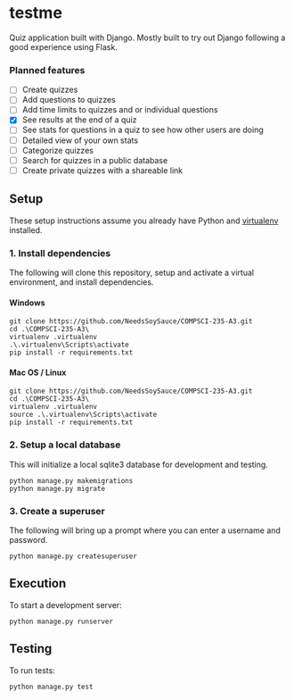 # testme

Quiz application built with Django. Mostly built to try out Django following a good experience using Flask.

### Planned features

- [ ] Create quizzes
- [ ] Add questions to quizzes
- [ ] Add time limits to quizzes and or individual questions
- [x] See results at the end of a quiz
- [ ] See stats for questions in a quiz to see how other users are doing
- [ ] Detailed view of your own stats
- [ ] Categorize quizzes
- [ ] Search for quizzes in a public database
- [ ] Create private quizzes with a shareable link

## Setup

These setup instructions assume you already have Python and [virtualenv](https://pypi.org/project/virtualenv/) installed. 

### 1. Install dependencies

The following will clone this repository, setup and activate a virtual environment, and install dependencies.

#### Windows

```shell script
git clone https://github.com/NeedsSoySauce/COMPSCI-235-A3.git
cd .\COMPSCI-235-A3\
virtualenv .virtualenv
.\.virtualenv\Scripts\activate
pip install -r requirements.txt
```

#### Mac OS / Linux

```shell script
git clone https://github.com/NeedsSoySauce/COMPSCI-235-A3.git
cd .\COMPSCI-235-A3\
virtualenv .virtualenv
source .\.virtualenv\Scripts\activate
pip install -r requirements.txt
```

### 2. Setup a local database

This will initialize a local sqlite3 database for development and testing.

```shell script
python manage.py makemigrations
python manage.py migrate
```

### 3. Create a superuser

The following will bring up a prompt where you can enter a username and password.

```shell script
python manage.py createsuperuser
```

## Execution

To start a development server:

````shell script
python manage.py runserver
```` 

## Testing

To run tests:

```shell script
python manage.py test
```
